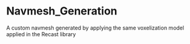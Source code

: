 # Navmesh_Generation

A custom navmesh generated by applying the same voxelization model applied in the Recast library
